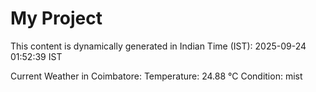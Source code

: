 # My Project

This content is dynamically generated in Indian Time (IST): 2025-09-24 01:52:39 IST


Current Weather in Coimbatore:
Temperature: 24.88 °C
Condition: mist
